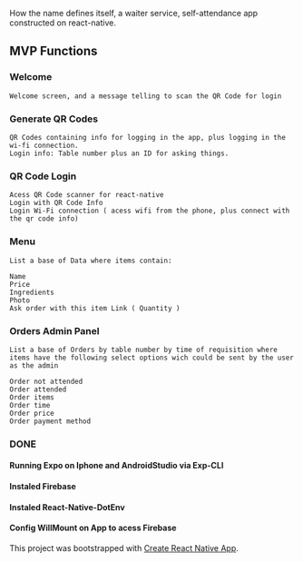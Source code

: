 How the name defines itself, a waiter service, self-attendance app constructed on react-native.

## MVP Functions

### Welcome

```
Welcome screen, and a message telling to scan the QR Code for login
```


### Generate QR Codes

```
QR Codes containing info for logging in the app, plus logging in the wi-fi connection.
Login info: Table number plus an ID for asking things.

```

### QR Code Login

```
Acess QR Code scanner for react-native
Login with QR Code Info
Login Wi-Fi connection ( acess wifi from the phone, plus connect with the qr code info)

```

### Menu

```
List a base of Data where items contain:

Name
Price
Ingredients
Photo
Ask order with this item Link ( Quantity )

```


### Orders Admin Panel

```
List a base of Orders by table number by time of requisition where items have the following select options wich could be sent by the user as the admin

Order not attended
Order attended
Order items
Order time
Order price
Order payment method

```

### DONE

#### Running Expo on Iphone and AndroidStudio via Exp-CLI
#### Instaled Firebase
#### Instaled React-Native-DotEnv
#### Config WillMount on App to acess Firebase




This project was bootstrapped with [Create React Native App](https://github.com/react-community/create-react-native-app).
